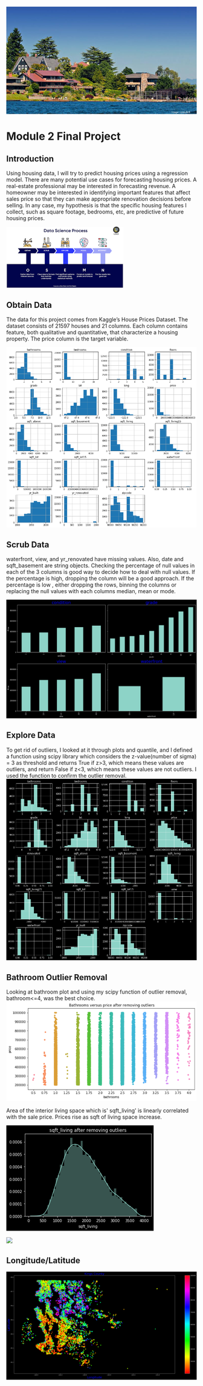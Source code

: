 ![](images/kinghouse.jpg)
# Module 2 Final Project


## Introduction

Using housing data, I will try to predict housing prices using a regression model. There are many potential use cases for forecasting housing prices. A real-estate professional may be interested in forecasting revenue. A homeowner may be interested in identifying important features that affect sales price so that they can make appropriate renovation decisions before selling. In any case, my hypothesis is that the specific housing features I collect, such as square footage, bedrooms, etc, are predictive of future housing prices.


![](images/osemn.png)

## Obtain Data
The data for this project comes from Kaggle’s House Prices Dataset. The dataset consists of 21597 houses and 21 columns. Each column contains feature, both qualitative and quantitative, that characterize a housing property. The price column is the target variable.


![](images/databefore.png)
## Scrub Data
waterfront, view, and yr_renovated have missing values. Also, date and sqft_basement are string objects. Checking the percentage of null values in each of the 3 columns is good way to decide how to deal with null values. If the percentage is high, dropping the column will be a good approach. If the percentage is low , either dropping the rows, binning the columns or replacing the null values with each columns median, mean or mode.

![](images/caterogic.png)

## Explore Data

To get rid of outliers, I looked at it through plots and quantile, and I  defined a function using scipy library which considers the z-value(number of sigma) = 3 as threshold and returns True if z>3, which means these values are outliers, and return False if z<3, which means these values are not outliers. I used the function to confirm the outlier removal.
![](images/outliersremoved.png)

## Bathroom Outlier Removal
Looking at bathroom plot and using my scipy function of outlier removal, bathroom<=4, was the best choice.
![](images/bathroom.png)

Area of the interior living space which is' sqft_living' is linearly correlated with the sale price. Prices rise as sqft of living space increase.

![](images/sqftliving.png)

![](images/download(1).png)

## Longitude/Latitude

![](images/longlat.png)

